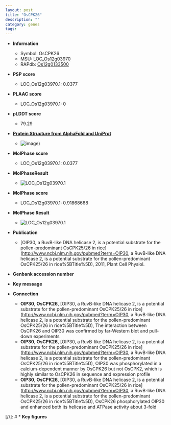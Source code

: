 ```yaml
---
layout: post
title: "OsCPK26"
description: ""
category: genes
tags: 
---
```


* **Information**  
    + Symbol: OsCPK26  
    + MSU: [LOC_Os12g03970](http://rice.plantbiology.msu.edu/cgi-bin/ORF_infopage.cgi?orf=LOC_Os12g03970)  
    + RAPdb: [Os12g0133500](http://rapdb.dna.affrc.go.jp/viewer/gbrowse_details/irgsp1?name=Os12g0133500)  

* **PSP score**  
    + LOC_Os12g03970.1: 0.0377 

* **PLAAC score**  
    + LOC_Os12g03970.1: 0 

* **pLDDT score**
    + 79.29

* **[Protein Structure from AlphaFold and UniProt](https://www.uniprot.org/uniprotkb/Q2QY37/entry#structure)**
    + ![image](https://ricepsp.github.io/images/Q2/AF-Q2QY37-F1.png))

* **MolPhase score**
    + LOC_Os12g03970.1: 0.0377

* **MolPhaseResult**
    + ![LOC_Os12g03970.1](https://ricepsp.github.io/pictures/LOC_Os12g/LOC_Os12g03970.1.png)

* **MolPhase score**
    + LOC_Os12g03970.1: 0.91868668

* **MolPhase Result**
    + ![LOC_Os12g03970.1](https://304243504.github.io/Pictures/LOC_Os12g/LOC_Os12g03970.1.png)

* **Publication**  
    + [OIP30, a RuvB-like DNA helicase 2, is a potential substrate for the pollen-predominant OsCPK25/26 in rice](http://www.ncbi.nlm.nih.gov/pubmed?term=OIP30, a RuvB-like DNA helicase 2, is a potential substrate for the pollen-predominant OsCPK25/26 in rice%5BTitle%5D), 2011, Plant Cell Physiol.

* **Genbank accession number**  

* **Key message**  

* **Connection**  
    + __OIP30__, __OsCPK26__, [OIP30, a RuvB-like DNA helicase 2, is a potential substrate for the pollen-predominant OsCPK25/26 in rice](http://www.ncbi.nlm.nih.gov/pubmed?term=OIP30, a RuvB-like DNA helicase 2, is a potential substrate for the pollen-predominant OsCPK25/26 in rice%5BTitle%5D), The interaction between OsCPK26 and OIP30 was confirmed by far-Western blot and pull-down experiments
    + __OIP30__, __OsCPK26__, [OIP30, a RuvB-like DNA helicase 2, is a potential substrate for the pollen-predominant OsCPK25/26 in rice](http://www.ncbi.nlm.nih.gov/pubmed?term=OIP30, a RuvB-like DNA helicase 2, is a potential substrate for the pollen-predominant OsCPK25/26 in rice%5BTitle%5D), OIP30 was phosphorylated in a calcium-dependent manner by OsCPK26 but not OsCPK2, which is highly similar to OsCPK26 in sequence and expression profile
    + __OIP30__, __OsCPK26__, [OIP30, a RuvB-like DNA helicase 2, is a potential substrate for the pollen-predominant OsCPK25/26 in rice](http://www.ncbi.nlm.nih.gov/pubmed?term=OIP30, a RuvB-like DNA helicase 2, is a potential substrate for the pollen-predominant OsCPK25/26 in rice%5BTitle%5D), OsCPK26 phosphorylated OIP30 and enhanced both its helicase and ATPase activity about 3-fold

[//]: # * **Key figures**  



